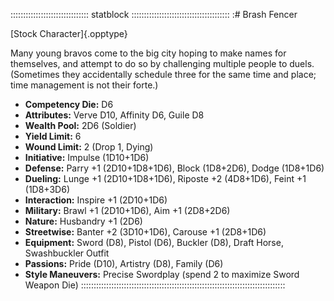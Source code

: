 ::::::::::::::::::::::::::::::: statblock :::::::::::::::::::::::::::::::::::::::
:# Brash Fencer

[Stock Character]{.opptype}

Many young bravos come to the big city hoping to make names for
themselves, and attempt to do so by challenging multiple people to
duels. (Sometimes they accidentally schedule three for the same time and
place; time management is not their forte.)

- **Competency Die:** D6
- **Attributes:** Verve D10, Affinity D6, Guile D8
- **Wealth Pool:** 2D6 (Soldier)
- **Yield Limit:** 6
- **Wound Limit:** 2 (Drop 1, Dying)
- **Initiative:** Impulse (1D10+1D6)
- **Defense:** Parry +1 (2D10+1D8+1D6), Block (1D8+2D6), Dodge (1D8+1D6)
- **Dueling:** Lunge +1 (2D10+1D8+1D6), Riposte +2 (4D8+1D6), Feint +1 (1D8+3D6)
- **Interaction:** Inspire +1 (2D10+1D6)
- **Military:** Brawl +1 (2D10+1D6), Aim +1 (2D8+2D6)
- **Nature:** Husbandry +1 (2D6)
- **Streetwise:** Banter +2 (3D10+1D6), Carouse +1 (2D8+1D6)
- **Equipment:** Sword (D8), Pistol (D6), Buckler (D8), Draft Horse, Swashbuckler Outfit
- **Passions:** Pride (D10), Artistry (D8), Family (D6)
- **Style Maneuvers:** Precise Swordplay (spend 2 to maximize Sword Weapon Die)
:::::::::::::::::::::::::::::::::::::::::::::::::::::::::::::::::::::::::::::::::
